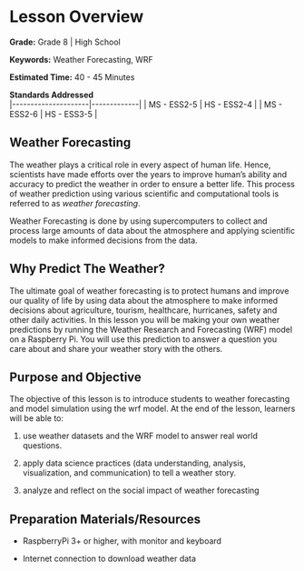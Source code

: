 # Lesson Overview 

**Grade:** Grade 8 \| High School

**Keywords:** Weather Forecasting, WRF

**Estimated Time:** 40 - 45 Minutes

**Standards Addressed**             
|---------------------|-------------|
| MS - ESS2-5         | HS - ESS2-4 |
| MS - ESS2-6         | HS - ESS3-5 |

## Weather Forecasting

The weather plays a critical role in every aspect of human life. Hence,
scientists have made efforts over the years to improve human’s ability
and accuracy to predict the weather in order to ensure a better life.
This process of weather prediction using various scientific and
computational tools is referred to as *weather forecasting*.

Weather Forecasting is done by using supercomputers to collect and
process large amounts of data about the atmosphere and applying
scientific models to make informed decisions from the data.

## Why Predict The Weather?

The ultimate goal of weather forecasting is to protect humans and
improve our quality of life by using data about the atmosphere to make
informed decisions about agriculture, tourism, healthcare, hurricanes,
safety and other daily activities. In this lesson you will be making
your own weather predictions by running the Weather Research and
Forecasting (WRF) model on a Raspberry Pi. You will use this prediction
to answer a question you care about and share your weather story with
the others.

## Purpose and Objective

The objective of this lesson is to introduce students to weather
forecasting and model simulation using the wrf model. At the end of the
lesson, learners will be able to:

1.  use weather datasets and the WRF model to answer real world
    questions.

2.  apply data science practices (data understanding, analysis, visualization, and communication) to tell a weather story.

3.  analyze and reflect on the social impact of weather forecasting

## Preparation Materials/Resources

-   RaspberryPi 3+ or higher, with monitor and keyboard

-   Internet connection to download weather data
